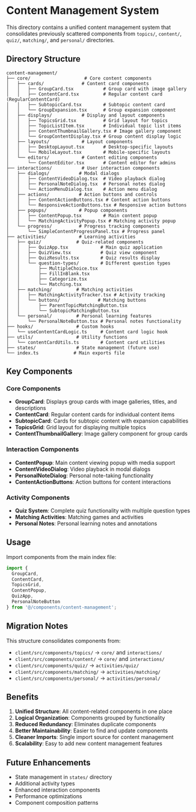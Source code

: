 # Content Management System

This directory contains a unified content management system that consolidates previously scattered components from `topics/`, `content/`, `quiz/`, `matching/`, and `personal/` directories.

## Directory Structure

```
content-management/
├── core/                    # Core content components
│   ├── cards/              # Content card components
│   │   ├── GroupCard.tsx           # Group card with image gallery
│   │   ├── ContentCard.tsx         # Regular content card (RegularContentCard)
│   │   ├── SubtopicCard.tsx        # Subtopic content card
│   │   └── GroupExpansion.tsx      # Group expansion component
│   ├── displays/           # Display and layout components
│   │   ├── TopicsGrid.tsx          # Grid layout for topics
│   │   ├── TopicListItem.tsx       # Individual topic list items
│   │   ├── ContentThumbnailGallery.tsx # Image gallery component
│   │   └── GroupContentDisplay.tsx # Group content display logic
│   ├── layouts/            # Layout components
│   │   ├── DesktopLayout.tsx       # Desktop-specific layouts
│   │   └── MobileLayout.tsx        # Mobile-specific layouts
│   └── editors/            # Content editing components
│       └── ContentEditor.tsx       # Content editor for admins
├── interactions/           # User interaction components
│   ├── dialogs/           # Modal dialogs
│   │   ├── ContentVideoDialog.tsx  # Video playback dialog
│   │   ├── PersonalNoteDialog.tsx  # Personal notes dialog
│   │   └── ActionMenuDialog.tsx    # Action menu dialog
│   ├── actions/           # Action buttons and controls
│   │   ├── ContentActionButtons.tsx # Content action buttons
│   │   └── ResponsiveActionButtons.tsx # Responsive action buttons
│   ├── popups/            # Popup components
│   │   ├── ContentPopup.tsx        # Main content popup
│   │   └── MatchingActivityPopup.tsx # Matching activity popup
│   └── progress/          # Progress tracking components
│       └── SimpleContentProgressPanel.tsx # Progress panel
├── activities/            # Learning activities
│   ├── quiz/             # Quiz-related components
│   │   ├── QuizApp.tsx            # Main quiz application
│   │   ├── QuizView.tsx           # Quiz view component
│   │   ├── QuizResults.tsx        # Quiz results display
│   │   └── question-types/        # Different question types
│   │       ├── MultipleChoice.tsx
│   │       ├── FillInBlank.tsx
│   │       ├── Categorize.tsx
│   │       └── Matching.tsx
│   ├── matching/         # Matching activities
│   │   ├── MatchingActivityTracker.tsx # Activity tracking
│   │   └── buttons/              # Matching buttons
│   │       ├── ParentTopicMatchingButton.tsx
│   │       └── SubtopicMatchingButton.tsx
│   └── personal/         # Personal learning features
│       └── PersonalNoteButton.tsx # Personal notes functionality
├── hooks/                # Custom hooks
│   └── useContentCardLogic.ts     # Content card logic hook
├── utils/                # Utility functions
│   └── contentCardUtils.ts        # Content card utilities
├── states/               # State management (future use)
└── index.ts             # Main exports file
```

## Key Components

### Core Components

- **GroupCard**: Displays group cards with image galleries, titles, and descriptions
- **ContentCard**: Regular content cards for individual content items
- **SubtopicCard**: Cards for subtopic content with expansion capabilities
- **TopicsGrid**: Grid layout for displaying multiple topics
- **ContentThumbnailGallery**: Image gallery component for group cards

### Interaction Components

- **ContentPopup**: Main content viewing popup with media support
- **ContentVideoDialog**: Video playback in modal dialogs
- **PersonalNoteDialog**: Personal note-taking functionality
- **ContentActionButtons**: Action buttons for content interactions

### Activity Components

- **Quiz System**: Complete quiz functionality with multiple question types
- **Matching Activities**: Matching games and activities
- **Personal Notes**: Personal learning notes and annotations

## Usage

Import components from the main index file:

```typescript
import {
  GroupCard,
  ContentCard,
  TopicsGrid,
  ContentPopup,
  QuizApp,
  PersonalNoteButton
} from '@/components/content-management';
```

## Migration Notes

This structure consolidates components from:
- `client/src/components/topics/` → `core/` and `interactions/`
- `client/src/components/content/` → `core/` and `interactions/`
- `client/src/components/quiz/` → `activities/quiz/`
- `client/src/components/matching/` → `activities/matching/`
- `client/src/components/personal/` → `activities/personal/`

## Benefits

1. **Unified Structure**: All content-related components in one place
2. **Logical Organization**: Components grouped by functionality
3. **Reduced Redundancy**: Eliminates duplicate components
4. **Better Maintainability**: Easier to find and update components
5. **Cleaner Imports**: Single import source for content management
6. **Scalability**: Easy to add new content management features

## Future Enhancements

- State management in `states/` directory
- Additional activity types
- Enhanced interaction components
- Performance optimizations
- Component composition patterns

